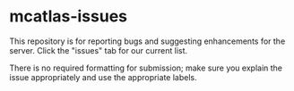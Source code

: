 # mcatlas-issues

This repository is for reporting bugs and suggesting enhancements for the server. Click the "issues" tab for our current list.

There is no required formatting for submission; make sure you explain the issue appropriately and use the appropriate labels.